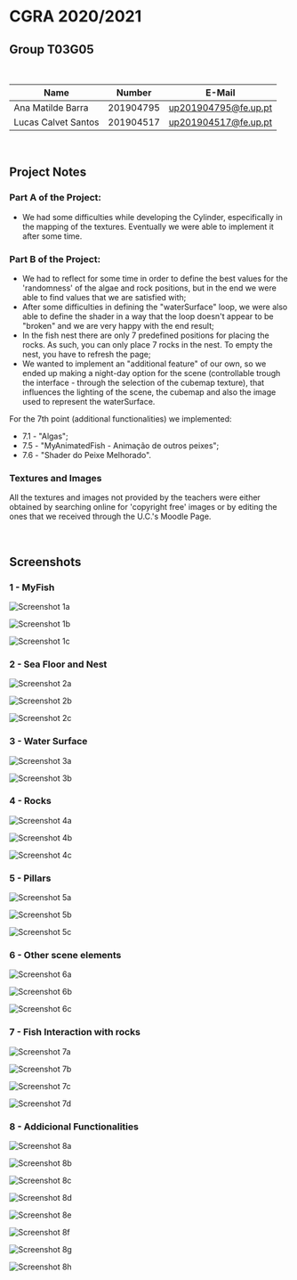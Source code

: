 # CGRA 2020/2021

## Group T03G05
<br/>

| Name                | Number    | E-Mail               |
| ------------------- | --------- | -------------------- |
| Ana Matilde Barra   | 201904795 | up201904795@fe.up.pt |
| Lucas Calvet Santos | 201904517 | up201904517@fe.up.pt |

<br/>

## Project Notes

### Part A of the Project:
 - We had some difficulties while developing the Cylinder, especifically in the mapping of the textures. Eventually we were able to implement it after some time.

### Part B of the Project:

- We had to reflect for some time in order to define the best values for the 'randomness' of the algae and rock positions, but in the end we were able to find values that we are satisfied with;
- After some difficulties in defining the "waterSurface" loop, we were also able to define the shader in a way that the loop doesn't appear to be "broken" and we are very happy with the end result;
- In the fish nest there are only 7 predefined positions for placing the rocks. As such, you can only place 7 rocks in the nest. To empty the nest, you have to refresh the page;
- We wanted to implement an "additional feature" of our own, so we ended up making a night-day option for the scene (controllable trough the interface - through the selection of the cubemap texture), that influences the lighting of the scene, the cubemap and also the image used to represent the waterSurface.

For the 7th point (additional functionalities) we implemented:

- 7.1 - "Algas";
- 7.5 - "MyAnimatedFish - Animação de outros peixes";
- 7.6 - "Shader do Peixe Melhorado".

### Textures and Images

All the textures and images not provided by the teachers were either obtained by searching online for 'copyright free' images or by editing the ones that we received through the U.C.'s Moodle Page.

<br/>

## Screenshots
### 1 - MyFish

![Screenshot 1a](screenshots/proj-t03g05-1a.png)

![Screenshot 1b](screenshots/proj-t03g05-1b.png)

![Screenshot 1c](screenshots/proj-t03g05-1c.png)

### 2 - Sea Floor and Nest

![Screenshot 2a](screenshots/proj-t03g05-2a.png)

![Screenshot 2b](screenshots/proj-t03g05-2b.png)

![Screenshot 2c](screenshots/proj-t03g05-2c.png)
### 3 - Water Surface

![Screenshot 3a](screenshots/proj-t03g05-3a.png)

![Screenshot 3b](screenshots/proj-t03g05-3b.png)

### 4 - Rocks

![Screenshot 4a](screenshots/proj-t03g05-4a.png)

![Screenshot 4b](screenshots/proj-t03g05-4b.png)

![Screenshot 4c](screenshots/proj-t03g05-4c.png)

### 5 - Pillars

![Screenshot 5a](screenshots/proj-t03g05-5a.png)

![Screenshot 5b](screenshots/proj-t03g05-5b.png)

![Screenshot 5c](screenshots/proj-t03g05-5c.png)

### 6 - Other scene elements

![Screenshot 6a](screenshots/proj-t03g05-6a.png)

![Screenshot 6b](screenshots/proj-t03g05-6b.png)

![Screenshot 6c](screenshots/proj-t03g05-6c.png)

### 7 - Fish Interaction with rocks

![Screenshot 7a](screenshots/proj-t03g05-7a.png)

![Screenshot 7b](screenshots/proj-t03g05-7b.png)

![Screenshot 7c](screenshots/proj-t03g05-7c.png)

![Screenshot 7d](screenshots/proj-t03g05-7d.png)


### 8 - Addicional Functionalities
![Screenshot 8a](screenshots/proj-t03g05-8a.png)

![Screenshot 8b](screenshots/proj-t03g05-8b.png)

![Screenshot 8c](screenshots/proj-t03g05-8c.png)

![Screenshot 8d](screenshots/proj-t03g05-8d.png)

![Screenshot 8e](screenshots/proj-t03g05-8e.png)

![Screenshot 8f](screenshots/proj-t03g05-8f.png)

![Screenshot 8g](screenshots/proj-t03g05-8g.png)

![Screenshot 8h](screenshots/proj-t03g05-8h.png)
